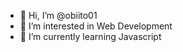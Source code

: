 - 👋 Hi, I’m @obiito01
- 👀 I’m interested in Web Development
- 🌱 I’m currently learning Javascript

<!---
obiito01/obiito01 is a ✨ special ✨ repository because its `README.md` (this file) appears on your GitHub profile.
You can click the Preview link to take a look at your changes.
--->

